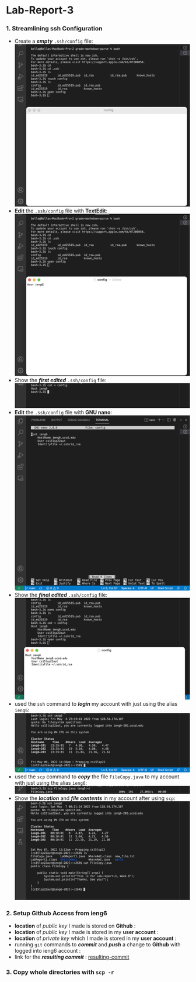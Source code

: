 # Lab-Report-3

### 1. Streamlining ssh Configuration
* Create a **_empty_** `.ssh/config` file:
![Empty config](Choice%201/show%20empty%20config%20file.png)
* **Edit** the `.ssh/config` file with **TextEdit**:
![TextEdit edit](Choice%201/edit%20config%20in%20TextEdit.png)
* Show the **_first edited_** `.ssh/config` file:
![Output after TextEdit](Choice%201/show%20output%20config%20after%20TestEdit.png)
* **Edit** the `.ssh/config` file with **GNU nano**:
![nano edit](Choice%201/edit%20config%20in%20GNU%20nano.png)
* Show the **_final edited_** `.ssh/config` file:
![Output after nanoEdit](Choice%201/show%20output%20config%20after%20nanoEdit.png)
* used the `ssh` command to **_login_** my account with just using the alias `ieng6`:
![login with **ieng6**](Choice%201/ssh%20login%20account%20with%20alias.png)
* used the `scp` command to **_copy_** the file `FileCopy.java` to my account with just using the alias `ieng6`:
![copy file to account with **ieng6**](Choice%201/scp%20copy%20file%20with%20alias.png)
* Show the **_location_** and **_file contents_** in my account after using `scp`:
![Output after using **scp**](Choice%201/output%20from%20account%20after%20scp.png)


### 2. Setup Github Access from ieng6
* **location** of _public key_ I made is stored on **Github** :
* **location** of _public key_ I made is stored in my **user account** :
* **location** of _private key_ which I made is stored in my **user account** :
* running `git` commands to **_commit_** and **_push_** a change to **Github** with logged into ieng6 account :
* link for the **_resulting commit_** :
[resulting-commit](https://github.com/BellaL6/markdown-parser/commit/e8c49a69268068d0cd6b64d2ffc2dd6b282fedee)

### 3. Copy whole directories with `scp -r`



